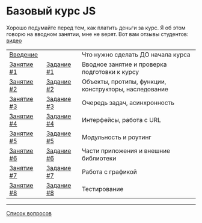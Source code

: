 # Базовый курс JS

Хорошо подумайте перед тем, как платить деньги за курс. Я об этом говорю на вводном занятии, мне не верят. Вот вам отзывы студентов: [видео](https://www.youtube.com/watch?v=5r9kr_He3q0&list=PLX3Jlot18dp7R9Tg0ccN02Pc3NTYzjcat)


|                                                                                   	|                                                                            	|                                                       	|
|-----------------------------------------------------------------------------------	|----------------------------------------------------------------------------	|-------------------------------------------------------	|
| [Введение](https://github.com/vvscode/js--base-course/tree/master/00)             	|                                                                            	| Что нужно сделать ДО начала курса                     	|
| [Занятие #1](https://rawgit.com/vvscode/js--base-course/master/01/cls/index.html) 	| [Задание #1](https://github.com/vvscode/js--base-course/tree/master/01/ht) 	| Вводное занятие и проверка подготовки к курсу         	|
| [Занятие #2](https://rawgit.com/vvscode/js--base-course/master/02/cls/index.html) 	| [Задание #2](https://github.com/vvscode/js--base-course/tree/master/02/ht) 	| Объекты, протипы, функции, конструкторы, наследование 	|
| [Занятие #3](https://rawgit.com/vvscode/js--base-course/master/03/cls/index.html) 	| [Задание #3](https://github.com/vvscode/js--base-course/tree/master/03/ht) 	| Очередь задач, асинхронность 	|
| [Занятие #4](https://rawgit.com/vvscode/js--base-course/master/04/cls/index.html) 	| [Задание #4](https://github.com/vvscode/js--base-course/tree/master/04/ht) 	| Интерфейсы, работа с URL	|
| [Занятие #5](https://rawgit.com/vvscode/js--base-course/master/05/cls/index.html) 	| [Задание #5](https://github.com/vvscode/js--base-course/tree/master/05/ht) 	| Модульность и роутинг	|
| [Занятие #6](https://rawgit.com/vvscode/js--base-course/master/06/cls/index.html) 	| [Задание #6](https://github.com/vvscode/js--base-course/tree/master/06/ht) 	| Части приложения и внешние библиотеки	|
| [Занятие #7](https://rawgit.com/vvscode/js--base-course/master/07/cls/index.html) 	| [Задание #7](https://github.com/vvscode/js--base-course/tree/master/07/ht) 	| Работа с графикой	|
| [Занятие #8](https://rawgit.com/vvscode/js--base-course/master/08/cls/index.html) 	| [Задание #8](https://github.com/vvscode/js--base-course/tree/master/08/ht) 	| Тестирование	|
---

[Список вопросов](https://rawgit.com/vvscode/js--base-course/master/questions/index.html)
